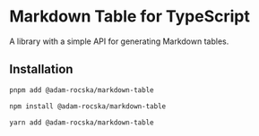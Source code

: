 # Markdown Table for TypeScript

A library with a simple API for generating Markdown tables.

## Installation

```zsh
pnpm add @adam-rocska/markdown-table
```

```zsh
npm install @adam-rocska/markdown-table
```

```zsh
yarn add @adam-rocska/markdown-table
```
